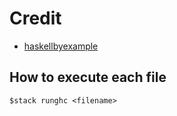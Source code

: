 # Credit

* [haskellbyexample](https://github.com/lotz84/haskellbyexample)

## How to execute each file

```console
$stack runghc <filename>
```